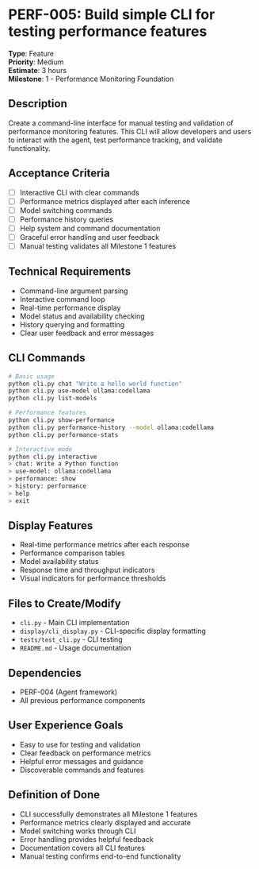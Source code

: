 # PERF-005: Build simple CLI for testing performance features

**Type**: Feature  
**Priority**: Medium  
**Estimate**: 3 hours  
**Milestone**: 1 - Performance Monitoring Foundation

## Description
Create a command-line interface for manual testing and validation of performance monitoring features. This CLI will allow developers and users to interact with the agent, test performance tracking, and validate functionality.

## Acceptance Criteria
- [ ] Interactive CLI with clear commands
- [ ] Performance metrics displayed after each inference
- [ ] Model switching commands
- [ ] Performance history queries
- [ ] Help system and command documentation
- [ ] Graceful error handling and user feedback
- [ ] Manual testing validates all Milestone 1 features

## Technical Requirements
- Command-line argument parsing
- Interactive command loop
- Real-time performance display
- Model status and availability checking
- History querying and formatting
- Clear user feedback and error messages

## CLI Commands
```bash
# Basic usage
python cli.py chat "Write a hello world function"
python cli.py use-model ollama:codellama
python cli.py list-models

# Performance features
python cli.py show-performance
python cli.py performance-history --model ollama:codellama
python cli.py performance-stats

# Interactive mode
python cli.py interactive
> chat: Write a Python function
> use-model: ollama:codellama
> performance: show
> history: performance
> help
> exit
```

## Display Features
- Real-time performance metrics after each response
- Performance comparison tables
- Model availability status
- Response time and throughput indicators
- Visual indicators for performance thresholds

## Files to Create/Modify
- `cli.py` - Main CLI implementation
- `display/cli_display.py` - CLI-specific display formatting
- `tests/test_cli.py` - CLI testing
- `README.md` - Usage documentation

## Dependencies
- PERF-004 (Agent framework)
- All previous performance components

## User Experience Goals
- Easy to use for testing and validation
- Clear feedback on performance metrics
- Helpful error messages and guidance
- Discoverable commands and features

## Definition of Done
- CLI successfully demonstrates all Milestone 1 features
- Performance metrics clearly displayed and accurate
- Model switching works through CLI
- Error handling provides helpful feedback
- Documentation covers all CLI features
- Manual testing confirms end-to-end functionality